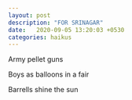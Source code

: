 ```yaml
---
layout: post
description: "FOR SRINAGAR"
date:   2020-09-05 13:20:03 +0530
categories: haikus
---
```

Army pellet guns

Boys as balloons in a fair

Barrells shine the sun
